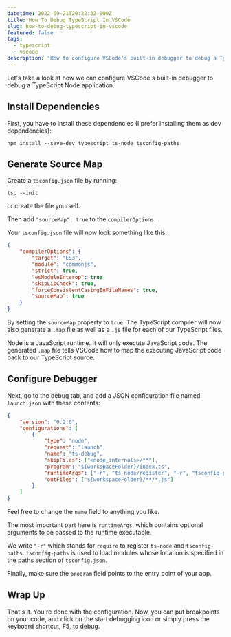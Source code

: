 ```yaml
---
datetime: 2022-09-21T20:22:32.000Z
title: How To Debug TypeScript In VSCode
slug: how-to-debug-typescript-in-vscode
featured: false
tags:
  - typescript
  - vscode
description: "How to configure VSCode's built-in debugger to debug a TypeScript Node application."
---
```


Let's take a look at how we can configure VSCode's built-in debugger to debug a TypeScript Node application.

## Install Dependencies

First, you have to install these dependencies (I prefer installing them as dev dependencies):

```
npm install --save-dev typescript ts-node tsconfig-paths
```

## Generate Source Map

Create a `tsconfig.json` file by running:

```
tsc --init
```

or create the file yourself.

Then add `"sourceMap": true` to the `compilerOptions`.

Your `tsconfig.json` file will now look something like this:

```json
{
	"compilerOptions": {
		"target": "ES3",
		"module": "commonjs",
		"strict": true,
		"esModuleInterop": true,
		"skipLibCheck": true,
		"forceConsistentCasingInFileNames": true,
		"sourceMap": true
	}
}
```

By setting the `sourceMap` property to `true`. The TypeScript compiler will now also generate a `.map` file as well as a `.js` file for each of our TypeScript files.

Node is a JavaScript runtime. It will only execute JavaScript code. The generated `.map` file tells VSCode how to map the executing JavaScript code back to our TypeScript source.

## Configure Debugger

Next, go to the debug tab, and add a JSON configuration file named `launch.json` with these contents:

```json
{
	"version": "0.2.0",
	"configurations": [
		{
			"type": "node",
			"request": "launch",
			"name": "ts-debug",
			"skipFiles": ["<node_internals>/**"],
			"program": "${workspaceFolder}/index.ts",
			"runtimeArgs": ["-r", "ts-node/register", "-r", "tsconfig-paths/register"],
			"outFiles": ["${workspaceFolder}/**/*.js"]
		}
	]
}
```

Feel free to change the `name` field to anything you like.

The most important part here is `runtimeArgs`, which contains optional arguments to be passed to the runtime executable.

We write `"-r"` which stands for `require` to register `ts-node` and `tsconfig-paths`. `tsconfig-paths` is used to load modules whose location is specified in the paths section of `tsconfig.json`.

Finally, make sure the `program` field points to the entry point of your app.

## Wrap Up

That's it. You're done with the configuration. Now, you can put breakpoints on your code, and click on the start debugging icon or simply press the keyboard shortcut, F5, to debug.
